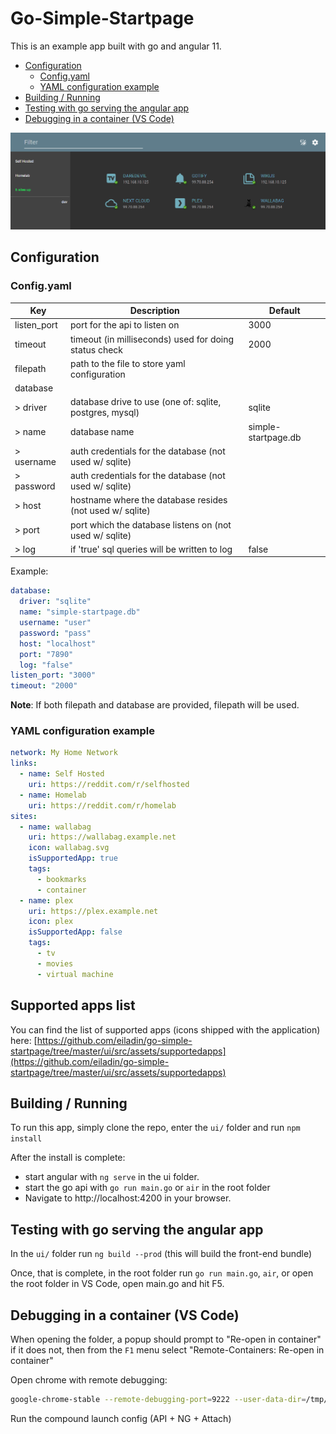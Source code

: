 # Go-Simple-Startpage

This is an example app built with go and angular 11.

<!-- toc -->

- [Configuration](#configuration)
  * [Config.yaml](#configyaml)
  * [YAML configuration example](#yaml-configuration-example)
- [Building / Running](#building--running)
- [Testing with go serving the angular app](#testing-with-go-serving-the-angular-app)
- [Debugging in a container (VS Code)](#debugging-in-a-container-vs-code)

<!-- tocstop -->

![preview](preview.png)

## Configuration

### Config.yaml

| Key         | Description                                              | Default             |
|-------------|----------------------------------------------------------|---------------------|
| listen_port | port for the api to listen on                            | 3000                |
| timeout     | timeout (in milliseconds) used for doing status check    | 2000                |
| filepath    | path to the file to store yaml configuration             |                     |
| database    |                                                          |                     |
| > driver    | database drive to use (one of: sqlite, postgres, mysql)  | sqlite              |
| > name      | database name                                            | simple-startpage.db |
| > username  | auth credentials for the database (not used w/ sqlite)   |                     |
| > password  | auth credentials for the database (not used w/ sqlite)   |                     |
| > host      | hostname where the database resides (not used w/ sqlite) |                     |
| > port      | port which the database listens on (not used w/ sqlite)  |                     |
| > log       | if 'true' sql queries will be written to log             | false               |

Example:
```yaml
database:
  driver: "sqlite"
  name: "simple-startpage.db"
  username: "user"
  password: "pass"
  host: "localhost"
  port: "7890"
  log: "false"
listen_port: "3000"
timeout: "2000"
```

**Note**: If both filepath and database are provided, filepath will be used.

### YAML configuration example
```yaml
network: My Home Network
links:
  - name: Self Hosted
    uri: https://reddit.com/r/selfhosted
  - name: Homelab
    uri: https://reddit.com/r/homelab
sites:
  - name: wallabag
    uri: https://wallabag.example.net
    icon: wallabag.svg
    isSupportedApp: true
    tags:
      - bookmarks
      - container
  - name: plex
    uri: https://plex.example.net
    icon: plex
    isSupportedApp: false
    tags:
      - tv
      - movies
      - virtual machine      
```

## Supported apps list

You can find the list of supported apps (icons shipped with the application) here:
[https://github.com/eiladin/go-simple-startpage/tree/master/ui/src/assets/supportedapps](https://github.com/eiladin/go-simple-startpage/tree/master/ui/src/assets/supportedapps)

## Building / Running 

To run this app, simply clone the repo, enter the `ui/` folder and run `npm install`

After the install is complete:
 - start angular with `ng serve` in the ui folder.
 - start the go api with `go run main.go` or `air` in the root folder
- Navigate to http://localhost:4200 in your browser.

## Testing with go serving the angular app

In the `ui/` folder run `ng build --prod` (this will build the front-end bundle)

Once, that is complete, in the root folder run `go run main.go`, `air`, or open the root folder in VS Code, open main.go and hit F5.


## Debugging in a container (VS Code)

When opening the folder, a popup should prompt to "Re-open in container" if it does not, then from the `F1` menu select "Remote-Containers: Re-open in container"

Open chrome with remote debugging:

```bash
google-chrome-stable --remote-debugging-port=9222 --user-data-dir=/tmp/remote-profile
```

Run the compound launch config (API + NG + Attach)